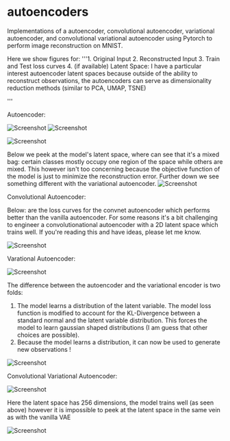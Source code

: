 # autoencoders
Implementations of a autoencoder, convolutional autoencoder, variational autoencoder, and convolutional variational autoencoder using Pytorch to perform image reconstruction on MNIST.

Here we show figures for:
'''1. Original Input
2. Reconstructed Input
3. Train and Test loss curves
4. (if available) Latent Space: I have a particular interest autoencoder latent spaces because outside of the ability to reconstruct observations, the autoencoders can serve as dimensionality reduction methods (similar to PCA, UMAP, TSNE)

'''

Autoencoder:

![Screenshot](autoencoder_test_samples.png) ![Screenshot](autoencoder_test_reconstructed.png)

![Screenshot](autoencoder_perf_mnist.png)

Below we peek at the model's latent space, where can see that it's a mixed bag: certain classes mostly occupy one region of the space while others are mixed. This however isn't too concerning because the objective function of the model is just to minimize the reconstruction error. Further down we see something different with the variational autoencoder.
![Screenshot](autoencoder_latent_mnist.png)



Convolutional Autoencoder:

Below: are the loss curves for the convnet autoencoder which performs better than the vanilla autoencoder. For some reasons it's a bit challenging to engineer a convolutionational autoencoder with a 2D latent space which trains well. If you're reading this and have ideas, please let me know.

![Screenshot](convauto_perf_mnist.png)




Varational Autoencoder:

![Screenshot](vae_perf_mnist.png)

The difference between the autoencoder and the variational encoder is two folds:
1. The model learns a distribution of the latent variable. The model loss function is modified to account for the KL-Divergence between a standard normal and the latent variable distribution. This forces the model to learn gaussian shaped distributions (I am guess that other choices are possible).
2. Because the model learns a distribution, it can now be used to generate new observations !

![Screenshot](vae_latent_mnist.png)


Convolutional Variational Autoencoder:

![Screenshot](convnetvae_perf_mnist.png)

Here the latent space has 256 dimensions, the model trains well (as seen above) however it is impossible to peek at the latent space in the same vein as with the vanilla VAE

![Screenshot](convnetvae_latent_mnist.png)





